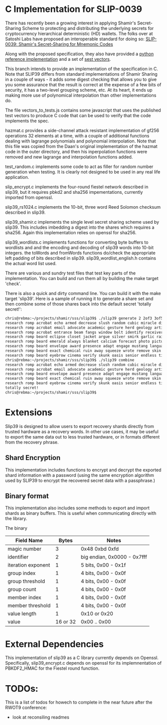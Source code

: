 # C Implementation for SLIP-0039

There has recently been a growing interest in applying Shamir's Secret-Sharing Scheme
to protecting and distributing the underlying secrets for cryptocurrency hierarchical
deterministic (HD) wallets. The folks over at Satoshi Labs have proposed an interoperable
standard for doing so:
[SLIP-0039: Shamir's Secret-Sharing for Mnemonic Codes](https://github.com/satoshilabs/slips/blob/master/slip-0039.md)

Along with the proposed specification, they also have provided a
[python reference implementation](https://github.com/trezor/python-shamir-mnemonic)
and a set of
[sest vectors](https://github.com/trezor/python-shamir-mnemonic/blob/master/vectors.json).

This branch intends to provide an implementation of the specification in C. Note that SLIP39
differs from standard implementations of Shamir Sharing in a couple of ways - it adds some
digest checking that allows you to give you some assurance that the result is correct at
the expense of a few bits of security, it has a two-level grouping scheme, etc. At its heart,
it ends up making more use of polynomical interpolation than other implementations do.

The file vectors_to_tests.js contains some javascript that uses the published test vectors
to produce C code that can be used to verify that the code implements the spec.

hazmat.c provides a side-channel attack resistant implementation of gf256 operations
32 elements at a time, with a couple of additional functions dealing with lagrange
polynomials and polynomial interpolation. Note that this file was copied from
the Daan's original implementation of the hazmat code in the outer directory, and
then his inperpolation functions were removed and new lagrange and interpolation
functions added.

test_random.c implements some code to act as filler for random number generation when testing.
It is clearly not designed to be used in any real life application.

slip_encrypt.c implements the four-round fiestel network described in slip39, but it requires
pbkd2 and sha256 impementations, currently imported from openssl.

slip39_rs1024.c implements the 10-bit, three word Reed Solomon checksum described in slip39.

slip39_shamir.c implements the single level secret sharing scheme used by slip39. This includes
imbedding a digest into the shares which requires a sha256. Again this implementation relies
on openssl for sha256.

slip39_wordlists.c implements functions for converting byte buffers to wordlists and
and the encoding and decoding of slip39 words into 10-bit integers. the toWords and
fromWords functions do/check the appropriate left padding of bits described in slip39.
slip39_wordlist_english.h contains the actual word list used.

There are various and sundry test files that test key parts of the implementation. You can
build and run them all by building the make target 'check'.

There is also a quick and dirty command line. You can build it with the make target 'slip39'. Here
is a sample of running it to generate a share set and then combine some of those shares
back into the default secret 'totally secret!':
```bash
chris@rebma:~/projects/shamir/sss/slip39$ ./slip39 generate 2 2of3 3of5
research romp acrobat echo armed decrease slush random cubic miracle dive exchange biology strategy bulb idea shrimp likely machine starting
research romp acrobat email advocate academic gesture herd geology artist crystal liberty scandal smith amount costume endorse genuine steady have
research romp acrobat entrance beam fangs window bolt identify receiver large saver indicate view dive gesture believe salary prize laser
research romp beard eclipse closet jacket argue silver smirk garlic railroad tadpole wireless flame cover blessing worthy criminal penalty upgrade
research romp beard emerald always blanket calcium forecast photo picture election curly quarter coding equip beam always spray goat become
research romp beard envelope award presence adapt engage mustang language domestic ocean sympathy prisoner painting document username view mountain random
research romp beard exact chemical ruin away squeeze wrote remove skin hairy mouse syndrome royal easel airline ancestor famous favorite
research romp beard eyebrow cinema verify skunk oasis senior endless ting round ting sugar inherit sugar true image keyboard estimate
chris@rebma:~/projects/shamir/sss/slip39$ ./slip39 combine
research romp acrobat echo armed decrease slush random cubic miracle dive exchange biology strategy bulb idea shrimp likely machine starting
research romp acrobat email advocate academic gesture herd geology artist crystal liberty scandal smith amount costume endorse genuine steady have
research romp beard envelope award presence adapt engage mustang language domestic ocean sympathy prisoner painting document username view mountain random
research romp beard exact chemical ruin away squeeze wrote remove skin hairy mouse syndrome royal easel airline ancestor famous favorite
research romp beard eyebrow cinema verify skunk oasis senior endless ting round ting sugar inherit sugar true image keyboard estimate
totally secret!
chris@rebma:~/projects/shamir/sss/slip39$
```


# Extensions

Slip39 is designed to allow users to export recovery shards directly from
trusted hardware as a recovery words. In other use cases, it may be useful
to export the same data out to less trusted hardware, or in formats different
from the recovery phrase.

## Shard Encryption

This implementation includes functions to encrypt and decrypt the exported shard
information with a password (using the same encryption algorithm used by SLIP39
to encrypt the recovered secret data with a passphrase.)

## Binary format

This implementation also includes some methods to export and import shards as
binary buffers. This is useful when communicating directly with the library.

The binary


| Field Name         | Bytes    | Notes                       |
|--------------------|----------|-----------------------------|
| magic number       | 3        | 0x48 0xbd 0xfd              |
| identifier         | 2        | big endian, 0x0000 - 0x7fff |
| iteration exponent | 1        | 5 bits, 0x00 - 0x1f         |
| group index        | 1        | 4 bits, 0x00 - 0x0f         |
| group threshold    | 1        | 4 bits, 0x00 - 0x0f         |
| group count        | 1        | 4 bits, 0x00 - 0x0f         |
| member index       | 1        | 4 bits, 0x00 - 0x0f         |
| member threshold   | 1        | 4 bits, 0x00 - 0x0f         |
| value length       | 1        |  0x10 or 0x20               |
| value              | 16 or 32 | 0x00 .. 0x00                |


# External Dependencies

This implementation of slip39 as a C library currently depends on Openssl. Specifically,
slip39_encrypt.c depends on openssl for its implemnentation of PBKDF2_HMAC for the Fiestel
round function. 
 
# TODOs:

This is a list of todos for howech to complete in the near future after
the RWOT9 conference:

* look at reconsiling readmes

